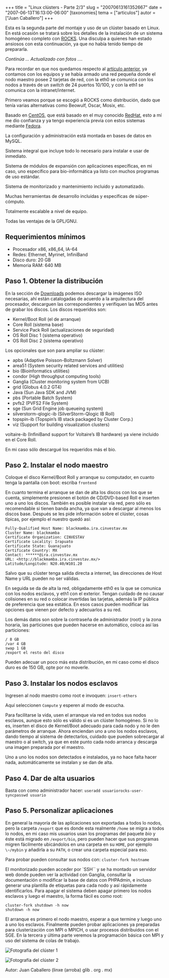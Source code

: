 +++
title = "Linux clústers - Parte 2/3"
slug = "20070613161352667"
date = "2007-06-13T16:13:00-06:00"
[taxonomies]
tema = ["articulos"]
autor = ["Juan Caballero"]
+++

Esta es la segunda parte del montaje y uso de un clúster basado en Linux. En
está ocasión se tratará sobre los detalles de la instalación de un sistema
homogéneo completo con [ROCKS](http://www.rocksclusters.org/). Una disculpa a
quienes han estado ansiosos con esta continuación, ya que no había tenido tiempo
de prepararla.

*Continúa ... Actualizado con fotos ....*

<!-- more -->
Para recordar en que nos quedamos respecto al [artículo
anterior](http://www.glib.org.mx/article.php?story=20070320133500387), ya
contamos con los equipos y se había armado una red pequeña donde el nodo maestro
posee 2 tarjetas de red, con la eth0 se comunica con los nodos a través de un
*switch* de 24 puertos 10/100, y con la eth1 se comunica con la
intranet/internet.

Primero veamos porque se escogió a ROCKS como distribución, dado que tenía
varias alternativas como Beowulf, Oscar, Mosix, etc.

Basado en [CentOS](http://www.centos.org/), que está basado en el muy conocido
[RedHat](http://www.redhat.com/), esto a mí me dio confianza y ya tengo
experiencia previa con estos sistemas mediante
[Fedora](http://fedoraproject.org/).

La configuración y administración está montada en bases de datos en MySQL.

Sistema integral que incluye todo lo necesario para instalar e usar de
inmediato.

Sistema de módulos de expansión con aplicaciones específicas, en mi caso, uno
específico para bio-informática ya listo con muchos programas de uso estándar.

Sistema de monitorizado y mantenimiento incluido y automatizado.

Muchas herramientas de desarrollo incluidas y específicas de súper-cómputo.

Totalmente escalable a nivel de equipo.

Todas las ventajas de la GPL/GNU.

## Requerimientos mínimos

* Procesador x86, x86_64, IA-64
* Redes: Ethernet, Myrinet, InfiniBand
* Disco duro: 20 GB
* Memoria RAM: 640 MB

## Paso 1. Obtener la distribución

En la sección de [Downloads](http://www.rocksclusters.org/wordpress/?page_id=3)
podemos descargar la imágenes ISO necesarias, ahí están catalogadas de acuerdo a
la arquitectura del procesador, descarguen las correspondientes y verifiquen las
MD5 antes de grabar los discos. Los discos requeridos son:

* Kernel/Boot Roll (el de arranque)
* Core Roll (sistema base)
* Service Pack Roll (actualizaciones de seguridad)
* OS Roll Disc 1 (sistema operativo)
* OS Roll Disc 2 (sistema operativo)

Los opcionales que son para ampliar su clúster:

* apbs (Adaptive Poisson-Boltzmann Solver)
* area51 (System security related services and utilities)
* bio (Bioinformatics utilities)
* condor (High throughput computing tools)
* Ganglia (Cluster monitoring system from UCB)
* grid (Globus 4.0.2 GT4)
* Java (Sun Java SDK and JVM)
* pbs (Portable Batch System)
* pvfs2 (PVFS2 File System)
* sge (Sun Grid Engine job queueing system)
* silverstorm-qlogic-ib (SilverStorm-Qlogic IB Roll)
* topspin-ib (Topspin’s IB stack packaged by Cluster Corp.)
* viz (Support for building visualization clusters)

voltaire-ib (InfiniBand support for Voltaire’s IB hardware) ya viene incluido en
el Core Roll.

En mi caso sólo descargué los requeridos más el bio.

## Paso 2. Instalar el nodo maestro

Coloque el disco Kernel/Boot Roll y arranque su computador, en cuanto tenga la
pantalla con boot: escriba `frontend`

En cuanto termina el arranque se dan de alta los discos con los que se cuenta,
simplemente presionen el botón de CD/DVD-based Roll e inserten uno a uno los
discos. También es posible instalar vía red, pero sólo es recomendable si tienen
banda ancha, ya que van a descargar al menos los discos base. Después se les
pide información sobre el clúster, cosas típicas, por ejemplo el nuestro quedó
así:

```shell
Fully-Qualified Host Name: blackmamba.ira.cinvestav.mx
Cluster Name: blackmamba
Certificate Organization: CINVESTAV
Certificate Locality: Irapuato
Certificate State: Guanajuato
Certificate Country: MX
Contact: ******@ira.cinvestav.mx
URL: <http://blackmamba.ira.cinvestav.mx/>
Latitude/Longitude: N20.40/W101.20
```

Salvo que su clúster tenga salida directa a internet, las direcciones de Host
Name y URL pueden no ser válidas.

En seguida se da de alta la red, obligadamente eth0 es la que se comunica con
los nodos esclavos, y eth1 con el exterior. Tengan cuidado de no causar
colisiones en su red o colocar invertidas las tarjetas, además la IP pública de
preferencia que sea estática. En esos casos pueden modificar las opciones que
vienen por defecto y adecuarlos a su red.

Los demás datos son sobre la contraseña de administrador (root) y la zona
horaria, las particiones que pueden hacerse en automático, coloca así las
particiones:

```shell
/ 8 GB
/var 4 GB
swap 1 GB
/export el resto del disco
```

Pueden adecuar un poco más esta distribución, en mi caso como el disco duro es
de 150 GB, opte por no moverle.

## Paso 3. Instalar los nodos esclavos

Ingresen al nodo maestro como root e invoquen: `insert-ethers`

Aquí seleccionen `Compute` y esperen al modo de escucha.

Para facilitarse la vida, usen el arranque vía red en todos sus nodos esclavos,
aunque esto sólo es válido si es un clúster homogéneo. Si no lo es, inserten el
disco de Kernel/Boot adecuado para cada nodo y no le den parámetros de
arranque. Ahora enciendan uno a uno los nodos esclavos, dando tiempo al sistema
de detectarlos, cuidado que pueden sobrecargar al maestro o al switch, ya que en
este punto cada nodo arranca y descarga una imagen preparada por el maestro.

Uno a uno los nodos son detectados e instalados, ya no hace falta hacer nada,
automáticamente se instalan y se dan de alta.

## Paso 4. Dar de alta usuarios

Basta con como administrador hacer: `useradd usuariorocks-user-syncpasswd
usuario`

## Paso 5. Personalizar aplicaciones

En general la mayoría de las aplicaciones son exportadas a todos lo nodos, pero
la carpeta `/export` que es donde esta realmente `/home` se migra a todos lo
nodos, en mi caso mis usuarios usan los programas del paquete *bio* y éste está
migrado en `/export/bio`, pero pueden hacer que sus programas migren fácilmente
ubicándolos en una carpeta en su `HOME`, por ejemplo `\~/mybin` y añadirla a su
`PATH`, o crear una carpeta especial para eso.

Para probar pueden consultar sus nodos con: `cluster-fork hostname`

El monitorizado pueden acceder por `SSH`` y se ha montado un servidor web donde
pueden ver la actividad con Ganglia, consultar la documentación o modificar la
base de datos con PHPAdmin, e incluso generar una plantilla de etiquetas para
cada nodo y así rápidamente identificarlos. Para apagar el sistema deben apagar
primero los nodos esclavos y luego el maestro, la forma fácil es como root:

```{shell}
cluster-fork shutdown -h now
shutdown -h now
```

El arranque es primero el nodo maestro, esperar a que termine y luego uno a uno
los esclavos. Finalmente pueden probar aplicaciones ya preparadas para
clusterización con MPI o MPICH, o usar procesos distribuidos con el SGE. En la
tercera y última parte veremos la programación básica con MPI y uso del sistema
de colas de trabajo.

![Fotografía del clúster 1](/static/images/20070613161352667_2_original.png)

![Fotografía del clúster 2](/static/images/20070613161352667_3_original.png)

Autor: Juan Caballero (linxe (arroba) glib . org . mx)
